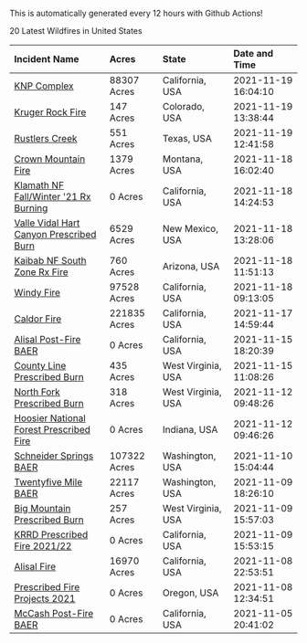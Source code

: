This is automatically generated every 12 hours with Github Actions!

20 Latest Wildfires in United States

 | Incident Name | Acres | State | Date and Time |
|:---|:---|:---|:---|
| [KNP Complex ](https://inciweb.nwcg.gov/incident/7838/) | 88307 Acres | California, USA | 2021-11-19 16:04:10 |
| [Kruger Rock Fire](https://inciweb.nwcg.gov/incident/7895/) | 147 Acres | Colorado, USA | 2021-11-19 13:38:44 |
| [Rustlers Creek](https://inciweb.nwcg.gov/incident/7894/) | 551 Acres | Texas, USA | 2021-11-19 12:41:58 |
| [Crown Mountain Fire](https://inciweb.nwcg.gov/incident/7859/) | 1379 Acres | Montana, USA | 2021-11-18 16:02:40 |
| [Klamath NF Fall/Winter '21 Rx Burning](https://inciweb.nwcg.gov/incident/7889/) | 0 Acres | California, USA | 2021-11-18 14:24:53 |
| [Valle Vidal Hart Canyon Prescribed Burn](https://inciweb.nwcg.gov/incident/7893/) | 6529 Acres | New Mexico, USA | 2021-11-18 13:28:06 |
| [Kaibab NF South Zone Rx Fire](https://inciweb.nwcg.gov/incident/5922/) | 760 Acres | Arizona, USA | 2021-11-18 11:51:13 |
| [Windy Fire](https://inciweb.nwcg.gov/incident/7841/) | 97528 Acres | California, USA | 2021-11-18 09:13:05 |
| [Caldor Fire](https://inciweb.nwcg.gov/incident/7801/) | 221835 Acres | California, USA | 2021-11-17 14:59:44 |
| [Alisal Post-Fire BAER](https://inciweb.nwcg.gov/incident/7873/) | 0 Acres | California, USA | 2021-11-15 18:20:39 |
| [County Line Prescribed Burn](https://inciweb.nwcg.gov/incident/7890/) | 435 Acres | West Virginia, USA | 2021-11-15 11:08:26 |
| [North Fork Prescribed Burn](https://inciweb.nwcg.gov/incident/7892/) | 318 Acres | West Virginia, USA | 2021-11-12 09:48:26 |
| [Hoosier National Forest Prescribed Fire ](https://inciweb.nwcg.gov/incident/7887/) | 0 Acres | Indiana, USA | 2021-11-12 09:46:26 |
| [Schneider Springs BAER](https://inciweb.nwcg.gov/incident/7860/) | 107322 Acres | Washington, USA | 2021-11-10 15:04:44 |
| [Twentyfive Mile BAER](https://inciweb.nwcg.gov/incident/7846/) | 22117 Acres | Washington, USA | 2021-11-09 18:26:10 |
| [Big Mountain Prescribed Burn](https://inciweb.nwcg.gov/incident/7888/) | 257 Acres | West Virginia, USA | 2021-11-09 15:57:03 |
| [KRRD Prescribed Fire 2021/22](https://inciweb.nwcg.gov/incident/7891/) | 0 Acres | California, USA | 2021-11-09 15:53:15 |
| [Alisal Fire](https://inciweb.nwcg.gov/incident/7862/) | 16970 Acres | California, USA | 2021-11-08 22:53:51 |
| [Prescribed Fire Projects 2021](https://inciweb.nwcg.gov/incident/7426/) | 0 Acres | Oregon, USA | 2021-11-08 12:34:51 |
| [McCash Post-Fire BAER](https://inciweb.nwcg.gov/incident/7870/) | 0 Acres | California, USA | 2021-11-05 20:41:02 |

